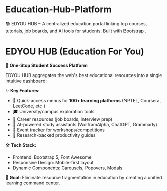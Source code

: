 # Education-Hub-Platform
📚 EDYOU HUB – A centralized education portal linking top courses, tutorials, job boards, and AI tools for students. Built with Bootstrap .

# EDYOU HUB (Education For You)  

🚀 **One-Stop Student Success Platform**  

EDYOU HUB aggregates the web's best educational resources into a single intuitive dashboard:  

✨ **Key Features:**  
- 🔗 Quick-access menus for **100+ learning platforms** (NPTEL, Coursera, LeetCode, etc.)  
- 🎓 University/campus exploration tools  
- 💼 Career resources (job boards, interview prep)  
- 🤖 AI-powered study assistants (WolframAlpha, ChatGPT, Grammarly)  
- 📅 Event tracker for workshops/competitions  
- 🧠 Research-backed productivity guides  

🛠️ **Tech Stack:**  
- Frontend: Bootstrap 5, Font Awesome  
- Responsive Design: Mobile-first layout  
- Dynamic Components: Carousels, Popovers, Modals  

🎯 **Goal:** Eliminate resource fragmentation in education by creating a unified learning command center.  
